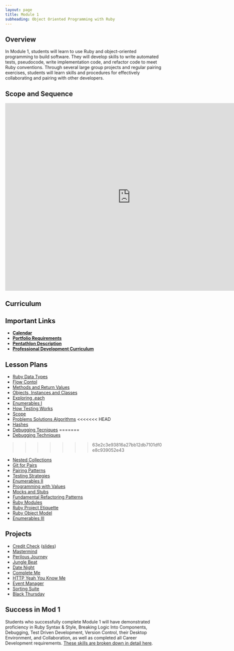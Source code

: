 ```yaml
---
layout: page
title: Module 1
subheading: Object Oriented Programming with Ruby
---
```


## Overview

In Module 1, students will learn to use Ruby and object-oriented programming to build software. They will develop skills to write automated tests, pseudocode, write implementation code, and refactor code to meet Ruby conventions. Through several large group projects and regular pairing exercises, students will learn skills and procedures for effectively collaborating and pairing with other developers.

## Scope and Sequence

<iframe src="https://calendar.google.com/calendar/embed?src=casimircreative.com_59k8msrrc2ddhcv787vubvp0s4@group.calendar.google.com&ctz=America/Denver&mode=week" style="border: 0" width="800" height="600" frameborder="0" scrolling="no"></iframe>

## Curriculum
<!--
<ul class="outlines">
  <a href="weekly_outlines/week_1">
    <li class="outline">
    Week 1
    </li>
  </a>
  <a href="weekly_outlines/week_2">
    <li class="outline">
    Week 2
    </li>
  </a>
  <a href="weekly_outlines/week_3">
    <li class="outline">
    Week 3
    </li>
  </a>
  <a href="weekly_outlines/week_4">
    <li class="outline">
    Week 4
    </li>
  </a>
  <a href="weekly_outlines/week_5">
    <li class="outline">
    Week 5
    </li>
  </a>
  <a href="weekly_outlines/week_6">
    <li class="outline">
    Week 6
    </li>
  </a>
</ul>
-->

## Important Links

*   [__Calendar__](http://bit.ly/2k6ksyH)
*   [__Portfolio Requirements__](portfolios)
*   [__Pentathlon Description__](pentathlon)
*   [__Professional Development Curriculum__](https://github.com/turingschool/career-development-curriculum/tree/master/module_one)

## Lesson Plans

* [Ruby Data Types](./lessons/ruby_data_types)
* [Flow Contol](./lessons/flow_control)
* [Methods and Return Values](./lessons/methods_and_return_values)
* [Objects, Instances and Classes](./lessons/objects_classes_instances)
* [Exploring .each](./lessons/exploring_each)
* [Enumerables I](./lessons/beginner_enumerables)
* [How Testing Works](./lessons/how_testing_works)
* [Scope](./lessons/intro_to_scope)
* [Problems Solutions Algorithms](./lessons/problems_solutions_algorithms)
<<<<<<< HEAD
* [Hashes](./lessons/introducing_hashes)
* [Debugging Tecniques](./lessons/debugging_techniques)
=======
* [Debugging Techniques](./lessons/debugging_techniques)
>>>>>>> 63e2c3e93816a27bb12db7101df0e8c939052e43
* [Nested Collections](./lessons/nested_collections)
* [Git for Pairs](./lessons/git_for_pairs)
* [Pairing Patterns](./lessons/pairing_patterns)
* [Testing Strategies](./lessons/testing_strategies_1)
* [Enumerables II](./lessons/intermediate_enumerables)
* [Programming with Values]()
* [Mocks and Stubs](./lessons/mocks_stubs)
* [Fundamental Refactoring Patterns](./lessons/fundamental_refactoring_patterns)
* [Ruby Modules](./lessons/modules)
* [Ruby Project Etiquette](./lessons/ruby_project_etiquette)
* [Ruby Object Model](./lessons/ruby_object_model)
* [Enumerables III](./lessons/advanced_enumerables)


## Projects

* [Credit Check](./projects/credit_check.markdown) ([slides](./slides/credit_check))
* [Mastermind](./projects/mastermind)
* [Perilous Journey](./projects/perilous_journey)
* [Jungle Beat](./projects/jungle_beat)
* [Date Night](./projects/date_night)
* [Complete Me](./projects/complete_me)
* [HTTP Yeah You Know Me](./projects/http_yeah_you_know_me)
* [Event Manager](https://github.com/turingschool/curriculum/blob/4814d5517ed3a6cd33e717df535cdb0c0c5a9b8a/source/projects/eventmanager.markdown)
* [Sorting Suite](./projects/sorting_suite)
* [Black Thursday](./projects/black_thursday)  

## Success in Mod 1

Students who successfully complete Module 1 will have demonstrated proficiency in Ruby Syntax & Style, Breaking Logic Into Components, Debugging, Test Driven Development, Version Control, their Desktop Environment, and Collaboration, as well as completed all Career Development requirements. [These skills are broken down in detail here](success).
